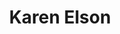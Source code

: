 ---
title: "Karen Elson"
summary: "British model, singer and songwriter, born 14 January 1979 in Oldham, Greater Manchester, England, UK. She was married to from 2005 to 2013."
image: "karen-elson.jpg"
---